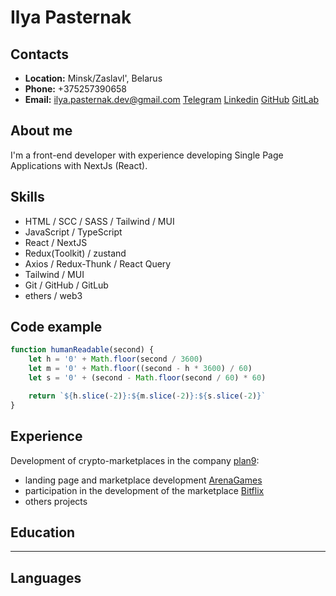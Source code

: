 # Ilya Pasternak

## Contacts
* **Location:** Minsk/Zaslavl', Belarus
* **Phone:** +375257390658
* **Email:** ilya.pasternak.dev@gmail.com
 [Telegram](https://t.me/pasterzoom) [Linkedin](https://www.linkedin.com/in/ilya-pasternak-274951243/) [GitHub](https://github.com/PasterZOOM) [GitLab](https://gitlab.com/pasterzoom)
  
## About me
I'm a front-end developer with experience developing Single Page Applications with NextJs (React).

## Skills
* HTML / SCC / SASS / Tailwind / MUI
* JavaScript / TypeScript
* React / NextJS 
* Redux(Toolkit) / zustand
* Axios / Redux-Thunk / React Query 
* Tailwind / MUI
* Git / GitHub / GitLub
* ethers / web3

## Code example
```javascript
function humanReadable(second) {
    let h = '0' + Math.floor(second / 3600)
    let m = '0' + Math.floor((second - h * 3600) / 60)
    let s = '0' + (second - Math.floor(second / 60) * 60)

    return `${h.slice(-2)}:${m.slice(-2)}:${s.slice(-2)}`
}
```

## Experience
Development of crypto-marketplaces in the company [plan9](https://plan9.tech/):
* landing page and marketplace development [ArenaGames](https://arenavs.com/)
* participation in the development of the marketplace [Bitflix](https://btfx.io/marketplace)
* others projects

## Education
---

## Languages